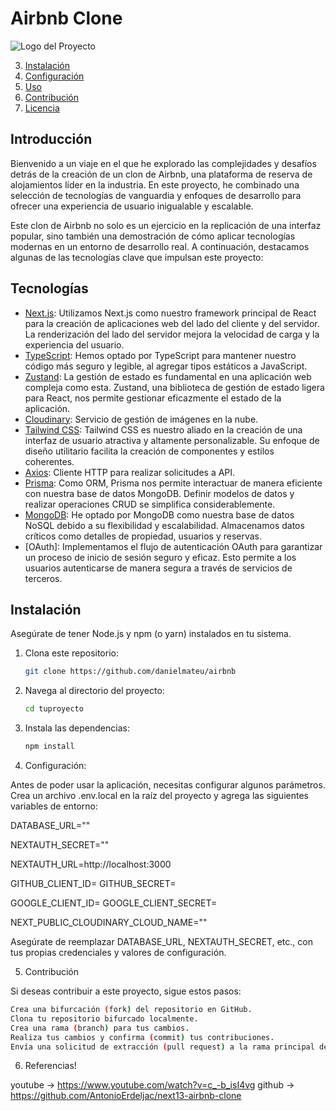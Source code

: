 # Airbnb Clone

![Logo del Proyecto](enlace-a-tu-logo.png)

3. [Instalación](#instalación)
4. [Configuración](#configuración)
5. [Uso](#uso)
6. [Contribución](#contribución)
7. [Licencia](#licencia)

## Introducción

Bienvenido a un viaje en el que he explorado las complejidades y desafíos detrás de la creación de un clon de Airbnb, una plataforma de reserva de alojamientos líder en la industria. En este proyecto, he combinado una selección de tecnologías de vanguardia y enfoques de desarrollo para ofrecer una experiencia de usuario inigualable y escalable.

Este clon de Airbnb no solo es un ejercicio en la replicación de una interfaz popular, sino también una demostración de cómo aplicar tecnologías modernas en un entorno de desarrollo real. A continuación, destacamos algunas de las tecnologías clave que impulsan este proyecto:

## Tecnologías

- [Next.js](https://nextjs.org/): Utilizamos Next.js como nuestro framework principal de React para la creación de aplicaciones web del lado del cliente y del servidor. La renderización del lado del servidor mejora la velocidad de carga y la experiencia del usuario.
- [TypeScript](https://www.typescriptlang.org/): Hemos optado por TypeScript para mantener nuestro código más seguro y legible, al agregar tipos estáticos a JavaScript.
- [Zustand](https://github.com/pmndrs/zustand): La gestión de estado es fundamental en una aplicación web compleja como esta. Zustand, una biblioteca de gestión de estado ligera para React, nos permite gestionar eficazmente el estado de la aplicación.
- [Cloudinary](https://cloudinary.com/): Servicio de gestión de imágenes en la nube.
- [Tailwind CSS](https://tailwindcss.com/): Tailwind CSS es nuestro aliado en la creación de una interfaz de usuario atractiva y altamente personalizable. Su enfoque de diseño utilitario facilita la creación de componentes y estilos coherentes.
- [Axios](https://axios-http.com/): Cliente HTTP para realizar solicitudes a API.
- [Prisma](https://www.prisma.io/): Como ORM, Prisma nos permite interactuar de manera eficiente con nuestra base de datos MongoDB. Definir modelos de datos y realizar operaciones CRUD se simplifica considerablemente.
- [MongoDB](https://www.mongodb.com/): He optado por MongoDB como nuestra base de datos NoSQL debido a su flexibilidad y escalabilidad. Almacenamos datos críticos como detalles de propiedad, usuarios y reservas.
- [OAuth]: Implementamos el flujo de autenticación OAuth para garantizar un proceso de inicio de sesión seguro y eficaz. Esto permite a los usuarios autenticarse de manera segura a través de servicios de terceros.

## Instalación

Asegúrate de tener Node.js y npm (o yarn) instalados en tu sistema.

1. Clona este repositorio:

   ```bash
   git clone https://github.com/danielmateu/airbnb

   ```

2. Navega al directorio del proyecto:

   ```bash
   cd tuproyecto

   ```

3. Instala las dependencias:

   ```bash
   npm install
   ```

4. Configuración:

Antes de poder usar la aplicación, necesitas configurar algunos parámetros. Crea un archivo .env.local en la raíz del proyecto y agrega las siguientes variables de entorno:

DATABASE_URL=""

NEXTAUTH_SECRET=""

NEXTAUTH_URL=http://localhost:3000

GITHUB_CLIENT_ID=
GITHUB_SECRET=

GOOGLE_CLIENT_ID=
GOOGLE_CLIENT_SECRET=

NEXT_PUBLIC_CLOUDINARY_CLOUD_NAME=""

Asegúrate de reemplazar DATABASE_URL, NEXTAUTH_SECRET, etc., con tus propias credenciales y valores de configuración.

5. Contribución

Si deseas contribuir a este proyecto, sigue estos pasos:

```bash
Crea una bifurcación (fork) del repositorio en GitHub.
Clona tu repositorio bifurcado localmente.
Crea una rama (branch) para tus cambios.
Realiza tus cambios y confirma (commit) tus contribuciones.
Envía una solicitud de extracción (pull request) a la rama principal del proyecto.
```

6. Referencias!

youtube -> https://www.youtube.com/watch?v=c_-b_isI4vg
github -> https://github.com/AntonioErdeljac/next13-airbnb-clone
